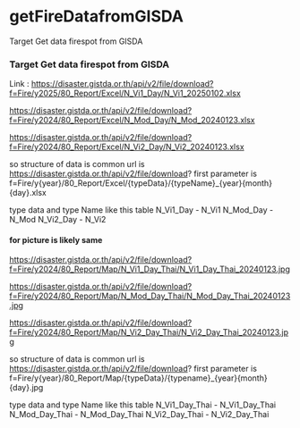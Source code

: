 # getFireDatafromGISDA
Target Get data firespot from GISDA

### Target Get data firespot from GISDA
Link : 
https://disaster.gistda.or.th/api/v2/file/download?f=Fire/y2025/80_Report/Excel/N_Vi1_Day/N_Vi1_20250102.xlsx

https://disaster.gistda.or.th/api/v2/file/download?f=Fire/y2024/80_Report/Excel/N_Mod_Day/N_Mod_20240123.xlsx

https://disaster.gistda.or.th/api/v2/file/download?f=Fire/y2024/80_Report/Excel/N_Vi2_Day/N_Vi2_20240123.xlsx

so structure of data is
common url is https://disaster.gistda.or.th/api/v2/file/download?
first parameter is f=Fire/y{year}/80_Report/Excel/{typeData}/{typeName}_{year}{month}{day}.xlsx

type data and type Name like this table
N_Vi1_Day - N_Vi1
N_Mod_Day - N_Mod
N_Vi2_Day - N_Vi2


#### for picture is likely same
https://disaster.gistda.or.th/api/v2/file/download?f=Fire/y2024/80_Report/Map/N_Vi1_Day_Thai/N_Vi1_Day_Thai_20240123.jpg

https://disaster.gistda.or.th/api/v2/file/download?f=Fire/y2024/80_Report/Map/N_Mod_Day_Thai/N_Mod_Day_Thai_20240123.jpg

https://disaster.gistda.or.th/api/v2/file/download?f=Fire/y2024/80_Report/Map/N_Vi2_Day_Thai/N_Vi2_Day_Thai_20240123.jpg

so structure of data is
common url is https://disaster.gistda.or.th/api/v2/file/download?
first parameter is f=Fire/y{year}/80_Report/Map/{typeData}/{typename}_{year}{month}{day}.jpg

type data and type Name like this table
N_Vi1_Day_Thai - N_Vi1_Day_Thai
N_Mod_Day_Thai - N_Mod_Day_Thai
N_Vi2_Day_Thai - N_Vi2_Day_Thai
